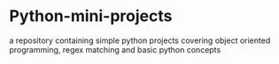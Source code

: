# Python-mini-projects
a repository containing simple python projects covering object oriented programming, regex matching and basic python concepts

